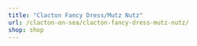 ```yaml
---
title: "Clacton Fancy Dress/Mutz Nutz"
url: /clacton-on-sea/clacton-fancy-dress-mutz-nutz/
shop: shop
---
```

